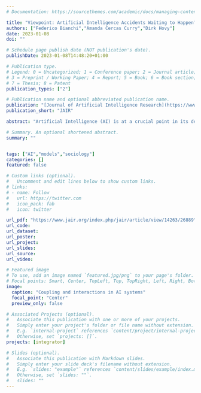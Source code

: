 ```yaml
---
# Documentation: https://sourcethemes.com/academic/docs/managing-content/

title: "Viewpoint: Artificial Intelligence Accidents Waiting to Happen? "
authors: ["Federico Bianchi","Amanda Cercas Curry","Dirk Hovy"]
date: 2023-01-08
doi: ""

# Schedule page publish date (NOT publication's date).
publishDate: 2023-01-08T14:48:20+01:00

# Publication type.
# Legend: 0 = Uncategorized; 1 = Conference paper; 2 = Journal article;
# 3 = Preprint / Working Paper; 4 = Report; 5 = Book; 6 = Book section;
# 7 = Thesis; 8 = Patent
publication_types: ["2"]

# Publication name and optional abbreviated publication name.
publication: "[Journal of Artificial Intelligence Research](https://www.jair.org/index.php/jair/article/view/14263)"
publication_short: "JAIR"

abstract: "Artificial Intelligence (AI) is at a crucial point in its development: stable enough to be used in production systems, and increasingly pervasive in our lives. What does that mean for its safety? In his book Normal Accidents, the sociologist Charles Perrow proposed a framework to analyze new technologies and the risks they entail. He showed that major accidents are nearly unavoidable in complex systems with tightly coupled components if they are run long enough. In this essay, we apply and extend Perrow’s framework to AI to assess its potential risks. Today’s AI systems are already highly complex, and their complexity is steadily increasing. As they become more ubiquitous, different algorithms will interact directly, leading to tightly coupled systems whose capacity to cause harm we will be unable to predict. We argue that under the current paradigm, Perrow’s normal accidents apply to AI systems and it is only a matter of time before one occurs."

# Summary. An optional shortened abstract.
summary: ""


tags: ["AI","models","sociology"]
categories: []
featured: false

# Custom links (optional).
#   Uncomment and edit lines below to show custom links.
# links:
# - name: Follow
#   url: https://twitter.com
#   icon_pack: fab
#   icon: twitter

url_pdf: "https://www.jair.org/index.php/jair/article/view/14263/26889"
url_code:
url_dataset:
url_poster:
url_project:
url_slides:
url_source:
url_video:

# Featured image
# To use, add an image named `featured.jpg/png` to your page's folder.
# Focal points: Smart, Center, TopLeft, Top, TopRight, Left, Right, BottomLeft, Bottom, BottomRight.
image:
  caption: "Coupling and interactions in AI systems"
  focal_point: "Center"
  preview_only: false

# Associated Projects (optional).
#   Associate this publication with one or more of your projects.
#   Simply enter your project's folder or file name without extension.
#   E.g. `internal-project` references `content/project/internal-project/index.md`.
#   Otherwise, set `projects: []`.
projects: [integrator]

# Slides (optional).
#   Associate this publication with Markdown slides.
#   Simply enter your slide deck's filename without extension.
#   E.g. `slides: "example"` references `content/slides/example/index.md`.
#   Otherwise, set `slides: ""`.
#   slides: ""
---
```

